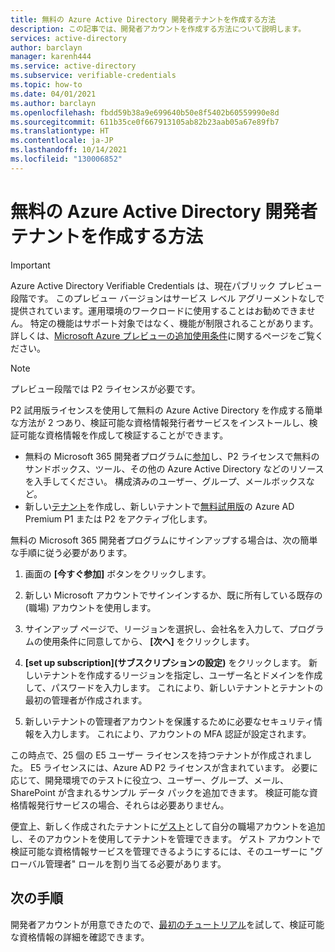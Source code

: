```yaml
---
title: 無料の Azure Active Directory 開発者テナントを作成する方法
description: この記事では、開発者アカウントを作成する方法について説明します。
services: active-directory
author: barclayn
manager: karenh444
ms.service: active-directory
ms.subservice: verifiable-credentials
ms.topic: how-to
ms.date: 04/01/2021
ms.author: barclayn
ms.openlocfilehash: fbdd59b38a9e699640b50e8f5402b60559990e8d
ms.sourcegitcommit: 611b35ce0f667913105ab82b23aab05a67e89fb7
ms.translationtype: HT
ms.contentlocale: ja-JP
ms.lasthandoff: 10/14/2021
ms.locfileid: "130006852"
---
```

# <a name="how-to-create-a-free-azure-active-directory-developer-tenant"></a>無料の Azure Active Directory 開発者テナントを作成する方法

> [!IMPORTANT]
> Azure Active Directory Verifiable Credentials は、現在パブリック プレビュー段階です。
> このプレビュー バージョンはサービス レベル アグリーメントなしで提供されています。運用環境のワークロードに使用することはお勧めできません。 特定の機能はサポート対象ではなく、機能が制限されることがあります。 詳しくは、[Microsoft Azure プレビューの追加使用条件](https://azure.microsoft.com/support/legal/preview-supplemental-terms/)に関するページをご覧ください。

> [!NOTE]
> プレビュー段階では P2 ライセンスが必要です。 

P2 試用版ライセンスを使用して無料の Azure Active Directory を作成する簡単な方法が 2 つあり、検証可能な資格情報発行者サービスをインストールし、検証可能な資格情報を作成して検証することができます。

- 無料の Microsoft 365 開発者プログラムに[参加](https://aka.ms/o365devprogram)し、P2 ライセンスで無料のサンドボックス、ツール、その他の Azure Active Directory などのリソースを入手してください。 構成済みのユーザー、グループ、メールボックスなど。
- 新しい[テナント](../develop/quickstart-create-new-tenant.md)を作成し、新しいテナントで[無料試用版](https://azure.microsoft.com/trial/get-started-active-directory/)の Azure AD Premium P1 または P2 をアクティブ化します。

無料の Microsoft 365 開発者プログラムにサインアップする場合は、次の簡単な手順に従う必要があります。

1. 画面の **[今すぐ参加]** ボタンをクリックします。

2. 新しい Microsoft アカウントでサインインするか、既に所有している既存の (職場) アカウントを使用します。

3. サインアップ ページで、リージョンを選択し、会社名を入力して、プログラムの使用条件に同意してから、 **[次へ]** をクリックします。

4. **[set up subscription]\(サブスクリプションの設定\)** をクリックします。 新しいテナントを作成するリージョンを指定し、ユーザー名とドメインを作成して、パスワードを入力します。 これにより、新しいテナントとテナントの最初の管理者が作成されます。

5. 新しいテナントの管理者アカウントを保護するために必要なセキュリティ情報を入力します。 これにより、アカウントの MFA 認証が設定されます。


この時点で、25 個の E5 ユーザー ライセンスを持つテナントが作成されました。 E5 ライセンスには、Azure AD P2 ライセンスが含まれています。 必要に応じて、開発環境でのテストに役立つ、ユーザー、グループ、メール、SharePoint が含まれるサンプル データ パックを追加できます。 検証可能な資格情報発行サービスの場合、それらは必要ありません。

便宜上、新しく作成されたテナントに[ゲスト](../external-identities/b2b-quickstart-add-guest-users-portal.md)として自分の職場アカウントを追加し、そのアカウントを使用してテナントを管理できます。 ゲスト アカウントで検証可能な資格情報サービスを管理できるようにするには、そのユーザーに "グローバル管理者" ロールを割り当てる必要があります。

## <a name="next-steps"></a>次の手順

開発者アカウントが用意できたので、[最初のチュートリアル](get-started-verifiable-credentials.md)を試して、検証可能な資格情報の詳細を確認できます。